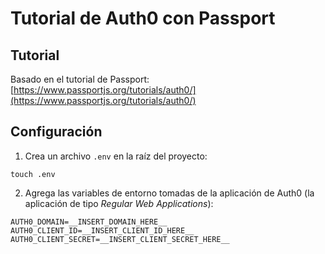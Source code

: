 # Tutorial de Auth0 con Passport

## Tutorial

Basado en el tutorial de Passport: [https://www.passportjs.org/tutorials/auth0/](https://www.passportjs.org/tutorials/auth0/)

## Configuración

1. Crea un archivo `.env` en la raíz del proyecto:

```
touch .env
```

2. Agrega las variables de entorno tomadas de la aplicación de Auth0 (la aplicación de tipo _Regular Web Applications_):

```
AUTH0_DOMAIN=__INSERT_DOMAIN_HERE__
AUTH0_CLIENT_ID=__INSERT_CLIENT_ID_HERE__
AUTH0_CLIENT_SECRET=__INSERT_CLIENT_SECRET_HERE__
```

